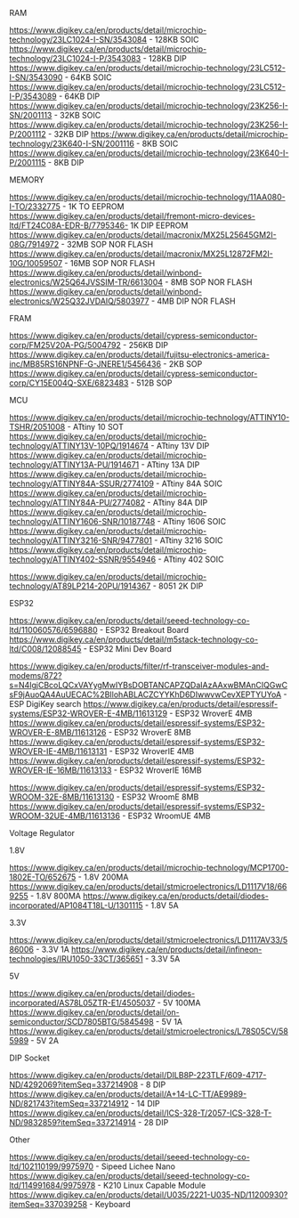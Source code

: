 RAM

https://www.digikey.ca/en/products/detail/microchip-technology/23LC1024-I-SN/3543084 - 128KB SOIC
https://www.digikey.ca/en/products/detail/microchip-technology/23LC1024-I-P/3543083  - 128KB DIP
https://www.digikey.ca/en/products/detail/microchip-technology/23LC512-I-SN/3543090  - 64KB  SOIC
https://www.digikey.ca/en/products/detail/microchip-technology/23LC512-I-P/3543089   - 64KB  DIP
https://www.digikey.ca/en/products/detail/microchip-technology/23K256-I-SN/2001113   - 32KB  SOIC
https://www.digikey.ca/en/products/detail/microchip-technology/23K256-I-P/2001112    - 32KB  DIP
https://www.digikey.ca/en/products/detail/microchip-technology/23K640-I-SN/2001116   - 8KB   SOIC
https://www.digikey.ca/en/products/detail/microchip-technology/23K640-I-P/2001115    - 8KB   DIP

MEMORY

https://www.digikey.ca/en/products/detail/microchip-technology/11AA080-I-TO/2332775       - 1K    TO  EEPROM
https://www.digikey.ca/en/products/detail/fremont-micro-devices-ltd/FT24C08A-EDR-B/7795346- 1K    DIP EEPROM
https://www.digikey.ca/en/products/detail/macronix/MX25L25645GM2I-08G/7914972             - 32MB  SOP NOR FLASH
https://www.digikey.ca/en/products/detail/macronix/MX25L12872FM2I-10G/10059507            - 16MB  SOP NOR FLASH
https://www.digikey.ca/en/products/detail/winbond-electronics/W25Q64JVSSIM-TR/6613004     - 8MB   SOP NOR FLASH  
https://www.digikey.ca/en/products/detail/winbond-electronics/W25Q32JVDAIQ/5803977        - 4MB   DIP NOR FLASH

FRAM

https://www.digikey.ca/en/products/detail/cypress-semiconductor-corp/FM25V20A-PG/5004792                - 256KB DIP
https://www.digikey.ca/en/products/detail/fujitsu-electronics-america-inc/MB85RS16NPNF-G-JNERE1/5456436 - 2KB   SOP
https://www.digikey.ca/en/products/detail/cypress-semiconductor-corp/CY15E004Q-SXE/6823483              - 512B SOP

MCU

https://www.digikey.ca/en/products/detail/microchip-technology/ATTINY10-TSHR/2051008   - ATtiny 10   SOT
https://www.digikey.ca/en/products/detail/microchip-technology/ATTINY13V-10PQ/1914674  - ATtiny 13V  DIP
https://www.digikey.ca/en/products/detail/microchip-technology/ATTINY13A-PU/1914671    - ATtiny 13A  DIP
https://www.digikey.ca/en/products/detail/microchip-technology/ATTINY84A-SSUR/2774109  - ATtiny 84A  SOIC
https://www.digikey.ca/en/products/detail/microchip-technology/ATTINY84A-PU/2774082    - ATtiny 84A  DIP
https://www.digikey.ca/en/products/detail/microchip-technology/ATTINY1606-SNR/10187748 - ATtiny 1606 SOIC
https://www.digikey.ca/en/products/detail/microchip-technology/ATTINY3216-SNR/9477801  - ATtiny 3216 SOIC
https://www.digikey.ca/en/products/detail/microchip-technology/ATTINY402-SSNR/9554946  - ATtiny 402  SOIC

https://www.digikey.ca/en/products/detail/microchip-technology/AT89LP214-20PU/1914367  - 8051 2K DIP

ESP32

https://www.digikey.ca/en/products/detail/seeed-technology-co-ltd/110060576/6596880 - ESP32 Breakout Board
https://www.digikey.ca/en/products/detail/m5stack-technology-co-ltd/C008/12088545   - ESP32 Mini Dev Board

https://www.digikey.ca/en/products/filter/rf-transceiver-modules-and-modems/872?s=N4IgjCBcoLQCxVAYygMwIYBsDOBTANCAPZQDaIAzAAxwBMAnCIQGwCsF9jAuoQA4AuUECAC%2BIlohABLACZCYYKhD6DIwwvwCevXEPTYUYoA - ESP DigiKey search
https://www.digikey.ca/en/products/detail/espressif-systems/ESP32-WROVER-E-4MB/11613129    - ESP32 WroverE 4MB
https://www.digikey.ca/en/products/detail/espressif-systems/ESP32-WROVER-E-8MB/11613126    - ESP32 WroverE 8MB
https://www.digikey.ca/en/products/detail/espressif-systems/ESP32-WROVER-IE-4MB/11613131   - ESP32 WroverIE 4MB
https://www.digikey.ca/en/products/detail/espressif-systems/ESP32-WROVER-IE-16MB/11613133  - ESP32 WroverIE 16MB

https://www.digikey.ca/en/products/detail/espressif-systems/ESP32-WROOM-32E-8MB/11613130   - ESP32 WroomE 8MB
https://www.digikey.ca/en/products/detail/espressif-systems/ESP32-WROOM-32UE-4MB/11613136  - ESP32 WroomUE 4MB

Voltage Regulator

1.8V

https://www.digikey.ca/en/products/detail/microchip-technology/MCP1700-1802E-TO/652675 - 1.8V 200MA
https://www.digikey.ca/en/products/detail/stmicroelectronics/LD1117V18/669255          - 1.8V 800MA
https://www.digikey.ca/en/products/detail/diodes-incorporated/AP1084T18L-U/1301115     - 1.8V 5A

3.3V

https://www.digikey.ca/en/products/detail/stmicroelectronics/LD1117AV33/586006         - 3.3V 1A
https://www.digikey.ca/en/products/detail/infineon-technologies/IRU1050-33CT/365651    - 3.3V 5A

5V

https://www.digikey.ca/en/products/detail/diodes-incorporated/AS78L05ZTR-E1/4505037    - 5V 100MA
https://www.digikey.ca/en/products/detail/on-semiconductor/SCD7805BTG/5845498          - 5V 1A
https://www.digikey.ca/en/products/detail/stmicroelectronics/L78S05CV/585989           - 5V 2A

DIP Socket

https://www.digikey.ca/en/products/detail/DILB8P-223TLF/609-4717-ND/4292069?itemSeq=337214908   - 8 DIP
https://www.digikey.ca/en/products/detail/A+14-LC-TT/AE9989-ND/821743?itemSeq=337214912         - 14 DIP
https://www.digikey.ca/en/products/detail/ICS-328-T/2057-ICS-328-T-ND/9832859?itemSeq=337214914 - 28 DIP

Other

https://www.digikey.ca/en/products/detail/seeed-technology-co-ltd/102110199/9975970        - Sipeed Lichee Nano
https://www.digikey.ca/en/products/detail/seeed-technology-co-ltd/114991684/9975978        - K210 Linux Capable Module
https://www.digikey.ca/en/products/detail/U035/2221-U035-ND/11200930?itemSeq=337039258     - Keyboard
